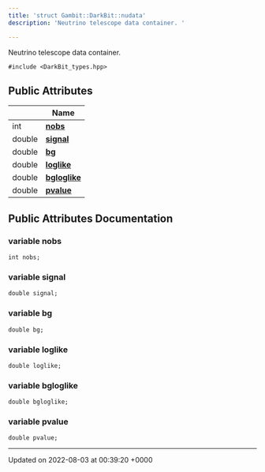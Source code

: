 ```yaml
---
title: 'struct Gambit::DarkBit::nudata'
description: 'Neutrino telescope data container. '

---
```









Neutrino telescope data container. 


`#include <DarkBit_types.hpp>`

## Public Attributes

|                | Name           |
| -------------- | -------------- |
| int | **[nobs](/documentation/code/main/classes/structgambit_1_1darkbit_1_1nudata/#variable-nobs)**  |
| double | **[signal](/documentation/code/main/classes/structgambit_1_1darkbit_1_1nudata/#variable-signal)**  |
| double | **[bg](/documentation/code/main/classes/structgambit_1_1darkbit_1_1nudata/#variable-bg)**  |
| double | **[loglike](/documentation/code/main/classes/structgambit_1_1darkbit_1_1nudata/#variable-loglike)**  |
| double | **[bgloglike](/documentation/code/main/classes/structgambit_1_1darkbit_1_1nudata/#variable-bgloglike)**  |
| double | **[pvalue](/documentation/code/main/classes/structgambit_1_1darkbit_1_1nudata/#variable-pvalue)**  |

## Public Attributes Documentation

### variable nobs

```
int nobs;
```


### variable signal

```
double signal;
```


### variable bg

```
double bg;
```


### variable loglike

```
double loglike;
```


### variable bgloglike

```
double bgloglike;
```


### variable pvalue

```
double pvalue;
```


-------------------------------

Updated on 2022-08-03 at 00:39:20 +0000